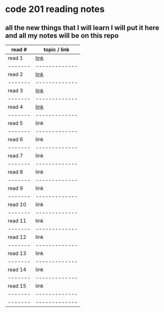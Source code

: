 # code 201 reading notes
## all the new things that I will learn I will put it here and all my notes will be on this repo 

read # | topic / link
-------|-------------
read 1 | [link](https://ragadnajjar.github.io/reading-notes/class-01) 
-------|-------------
read 2 | [link](https://ragadnajjar.github.io/reading-notes/class-02)
-------|-------------
read 3 | [link](https://ragadnajjar.github.io/reading-notes/read3)
-------|-------------
read 4 | [link](https://ragadnajjar.github.io/reading-notes/READ4.README)
-------|-------------
read 5 | link 
-------|-------------
read 6 | link
-------|-------------
read 7 | link
-------|-------------
read 8 |link
-------|-------------
read 9 | link
-------|-------------
read 10| link
-------|-------------
read 11| link 
-------|-------------
read 12| link 
-------|-------------
read 13| link 
-------|-------------
read 14| link 
-------|-------------
read 15| link 
-------|-------------
-------|-------------
